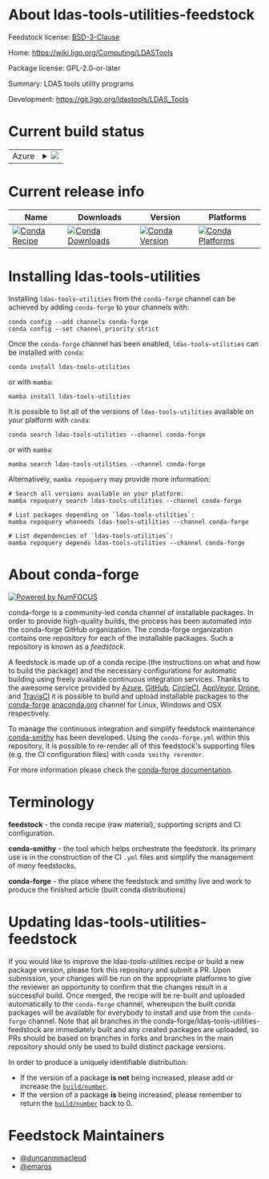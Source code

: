 About ldas-tools-utilities-feedstock
====================================

Feedstock license: [BSD-3-Clause](https://github.com/conda-forge/ldas-tools-utilities-feedstock/blob/main/LICENSE.txt)

Home: https://wiki.ligo.org/Computing/LDASTools

Package license: GPL-2.0-or-later

Summary: LDAS tools utility programs

Development: https://git.ligo.org/ldastools/LDAS_Tools

Current build status
====================


<table>
    
  <tr>
    <td>Azure</td>
    <td>
      <details>
        <summary>
          <a href="https://dev.azure.com/conda-forge/feedstock-builds/_build/latest?definitionId=7945&branchName=main">
            <img src="https://dev.azure.com/conda-forge/feedstock-builds/_apis/build/status/ldas-tools-utilities-feedstock?branchName=main">
          </a>
        </summary>
        <table>
          <thead><tr><th>Variant</th><th>Status</th></tr></thead>
          <tbody><tr>
              <td>linux_64</td>
              <td>
                <a href="https://dev.azure.com/conda-forge/feedstock-builds/_build/latest?definitionId=7945&branchName=main">
                  <img src="https://dev.azure.com/conda-forge/feedstock-builds/_apis/build/status/ldas-tools-utilities-feedstock?branchName=main&jobName=linux&configuration=linux%20linux_64_" alt="variant">
                </a>
              </td>
            </tr><tr>
              <td>linux_aarch64</td>
              <td>
                <a href="https://dev.azure.com/conda-forge/feedstock-builds/_build/latest?definitionId=7945&branchName=main">
                  <img src="https://dev.azure.com/conda-forge/feedstock-builds/_apis/build/status/ldas-tools-utilities-feedstock?branchName=main&jobName=linux&configuration=linux%20linux_aarch64_" alt="variant">
                </a>
              </td>
            </tr><tr>
              <td>linux_ppc64le</td>
              <td>
                <a href="https://dev.azure.com/conda-forge/feedstock-builds/_build/latest?definitionId=7945&branchName=main">
                  <img src="https://dev.azure.com/conda-forge/feedstock-builds/_apis/build/status/ldas-tools-utilities-feedstock?branchName=main&jobName=linux&configuration=linux%20linux_ppc64le_" alt="variant">
                </a>
              </td>
            </tr><tr>
              <td>osx_64</td>
              <td>
                <a href="https://dev.azure.com/conda-forge/feedstock-builds/_build/latest?definitionId=7945&branchName=main">
                  <img src="https://dev.azure.com/conda-forge/feedstock-builds/_apis/build/status/ldas-tools-utilities-feedstock?branchName=main&jobName=osx&configuration=osx%20osx_64_" alt="variant">
                </a>
              </td>
            </tr><tr>
              <td>osx_arm64</td>
              <td>
                <a href="https://dev.azure.com/conda-forge/feedstock-builds/_build/latest?definitionId=7945&branchName=main">
                  <img src="https://dev.azure.com/conda-forge/feedstock-builds/_apis/build/status/ldas-tools-utilities-feedstock?branchName=main&jobName=osx&configuration=osx%20osx_arm64_" alt="variant">
                </a>
              </td>
            </tr>
          </tbody>
        </table>
      </details>
    </td>
  </tr>
</table>

Current release info
====================

| Name | Downloads | Version | Platforms |
| --- | --- | --- | --- |
| [![Conda Recipe](https://img.shields.io/badge/recipe-ldas--tools--utilities-green.svg)](https://anaconda.org/conda-forge/ldas-tools-utilities) | [![Conda Downloads](https://img.shields.io/conda/dn/conda-forge/ldas-tools-utilities.svg)](https://anaconda.org/conda-forge/ldas-tools-utilities) | [![Conda Version](https://img.shields.io/conda/vn/conda-forge/ldas-tools-utilities.svg)](https://anaconda.org/conda-forge/ldas-tools-utilities) | [![Conda Platforms](https://img.shields.io/conda/pn/conda-forge/ldas-tools-utilities.svg)](https://anaconda.org/conda-forge/ldas-tools-utilities) |

Installing ldas-tools-utilities
===============================

Installing `ldas-tools-utilities` from the `conda-forge` channel can be achieved by adding `conda-forge` to your channels with:

```
conda config --add channels conda-forge
conda config --set channel_priority strict
```

Once the `conda-forge` channel has been enabled, `ldas-tools-utilities` can be installed with `conda`:

```
conda install ldas-tools-utilities
```

or with `mamba`:

```
mamba install ldas-tools-utilities
```

It is possible to list all of the versions of `ldas-tools-utilities` available on your platform with `conda`:

```
conda search ldas-tools-utilities --channel conda-forge
```

or with `mamba`:

```
mamba search ldas-tools-utilities --channel conda-forge
```

Alternatively, `mamba repoquery` may provide more information:

```
# Search all versions available on your platform:
mamba repoquery search ldas-tools-utilities --channel conda-forge

# List packages depending on `ldas-tools-utilities`:
mamba repoquery whoneeds ldas-tools-utilities --channel conda-forge

# List dependencies of `ldas-tools-utilities`:
mamba repoquery depends ldas-tools-utilities --channel conda-forge
```


About conda-forge
=================

[![Powered by
NumFOCUS](https://img.shields.io/badge/powered%20by-NumFOCUS-orange.svg?style=flat&colorA=E1523D&colorB=007D8A)](https://numfocus.org)

conda-forge is a community-led conda channel of installable packages.
In order to provide high-quality builds, the process has been automated into the
conda-forge GitHub organization. The conda-forge organization contains one repository
for each of the installable packages. Such a repository is known as a *feedstock*.

A feedstock is made up of a conda recipe (the instructions on what and how to build
the package) and the necessary configurations for automatic building using freely
available continuous integration services. Thanks to the awesome service provided by
[Azure](https://azure.microsoft.com/en-us/services/devops/), [GitHub](https://github.com/),
[CircleCI](https://circleci.com/), [AppVeyor](https://www.appveyor.com/),
[Drone](https://cloud.drone.io/welcome), and [TravisCI](https://travis-ci.com/)
it is possible to build and upload installable packages to the
[conda-forge](https://anaconda.org/conda-forge) [anaconda.org](https://anaconda.org/)
channel for Linux, Windows and OSX respectively.

To manage the continuous integration and simplify feedstock maintenance
[conda-smithy](https://github.com/conda-forge/conda-smithy) has been developed.
Using the ``conda-forge.yml`` within this repository, it is possible to re-render all of
this feedstock's supporting files (e.g. the CI configuration files) with ``conda smithy rerender``.

For more information please check the [conda-forge documentation](https://conda-forge.org/docs/).

Terminology
===========

**feedstock** - the conda recipe (raw material), supporting scripts and CI configuration.

**conda-smithy** - the tool which helps orchestrate the feedstock.
                   Its primary use is in the construction of the CI ``.yml`` files
                   and simplify the management of *many* feedstocks.

**conda-forge** - the place where the feedstock and smithy live and work to
                  produce the finished article (built conda distributions)


Updating ldas-tools-utilities-feedstock
=======================================

If you would like to improve the ldas-tools-utilities recipe or build a new
package version, please fork this repository and submit a PR. Upon submission,
your changes will be run on the appropriate platforms to give the reviewer an
opportunity to confirm that the changes result in a successful build. Once
merged, the recipe will be re-built and uploaded automatically to the
`conda-forge` channel, whereupon the built conda packages will be available for
everybody to install and use from the `conda-forge` channel.
Note that all branches in the conda-forge/ldas-tools-utilities-feedstock are
immediately built and any created packages are uploaded, so PRs should be based
on branches in forks and branches in the main repository should only be used to
build distinct package versions.

In order to produce a uniquely identifiable distribution:
 * If the version of a package **is not** being increased, please add or increase
   the [``build/number``](https://docs.conda.io/projects/conda-build/en/latest/resources/define-metadata.html#build-number-and-string).
 * If the version of a package **is** being increased, please remember to return
   the [``build/number``](https://docs.conda.io/projects/conda-build/en/latest/resources/define-metadata.html#build-number-and-string)
   back to 0.

Feedstock Maintainers
=====================

* [@duncanmmacleod](https://github.com/duncanmmacleod/)
* [@emaros](https://github.com/emaros/)

